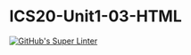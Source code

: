 # ICS20-Unit1-03-HTML

[![GitHub's Super Linter](https://github.com/Brayden-Blank/ICS2O-Unit-5-03-HTML/actions/workflows/main.yml/badge.svg)](https://github.com/Brayden-Blank/ICS2O-Unit-5-03-HTML/actions/workflows/main.yml)
